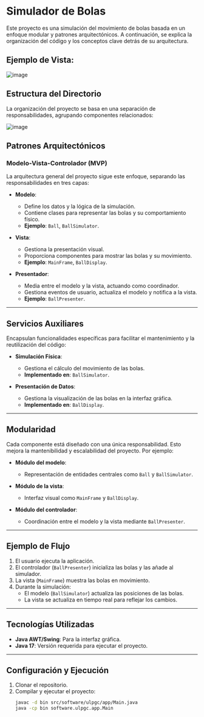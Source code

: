 # Simulador de Bolas

Este proyecto es una simulación del movimiento de bolas basada en un enfoque modular y patrones arquitectónicos. A continuación, se explica la organización del código y los conceptos clave detrás de su arquitectura.

## Ejemplo de Vista:

![image](https://github.com/user-attachments/assets/74e80204-88a2-4e49-8e7a-032a8658f12e)  

## Estructura del Directorio
La organización del proyecto se basa en una separación de responsabilidades, agrupando componentes relacionados:  

![image](https://github.com/user-attachments/assets/ff0a100c-3941-4e09-9f7d-c62d7d6640d5)  

## Patrones Arquitectónicos

### Modelo-Vista-Controlador (MVP)
La arquitectura general del proyecto sigue este enfoque, separando las responsabilidades en tres capas:

- **Modelo**:
  - Define los datos y la lógica de la simulación.
  - Contiene clases para representar las bolas y su comportamiento físico.
  - **Ejemplo**: `Ball`, `BallSimulator`.

- **Vista**:
  - Gestiona la presentación visual.
  - Proporciona componentes para mostrar las bolas y su movimiento.
  - **Ejemplo**: `MainFrame`, `BallDisplay`.

- **Presentador**:
  - Media entre el modelo y la vista, actuando como coordinador.
  - Gestiona eventos de usuario, actualiza el modelo y notifica a la vista.
  - **Ejemplo**: `BallPresenter`.

---

## Servicios Auxiliares
Encapsulan funcionalidades específicas para facilitar el mantenimiento y la reutilización del código:

- **Simulación Física**:
  - Gestiona el cálculo del movimiento de las bolas.
  - **Implementado en**: `BallSimulator`.

- **Presentación de Datos**:
  - Gestiona la visualización de las bolas en la interfaz gráfica.
  - **Implementado en**: `BallDisplay`.

---

## Modularidad
Cada componente está diseñado con una única responsabilidad. Esto mejora la mantenibilidad y escalabilidad del proyecto. Por ejemplo:

- **Módulo del modelo**:
  - Representación de entidades centrales como `Ball` y `BallSimulator`.

- **Módulo de la vista**:
  - Interfaz visual como `MainFrame` y `BallDisplay`.

- **Módulo del controlador**:
  - Coordinación entre el modelo y la vista mediante `BallPresenter`.

---

## Ejemplo de Flujo
1. El usuario ejecuta la aplicación.
2. El controlador (`BallPresenter`) inicializa las bolas y las añade al simulador.
3. La vista (`MainFrame`) muestra las bolas en movimiento.
4. Durante la simulación:
   - El modelo (`BallSimulator`) actualiza las posiciones de las bolas.
   - La vista se actualiza en tiempo real para reflejar los cambios.

---

## Tecnologías Utilizadas
- **Java AWT/Swing**: Para la interfaz gráfica.
- **Java 17**: Versión requerida para ejecutar el proyecto.

---

## Configuración y Ejecución
1. Clonar el repositorio.
2. Compilar y ejecutar el proyecto:
   ```bash
   javac -d bin src/software/ulpgc/app/Main.java
   java -cp bin software.ulpgc.app.Main
